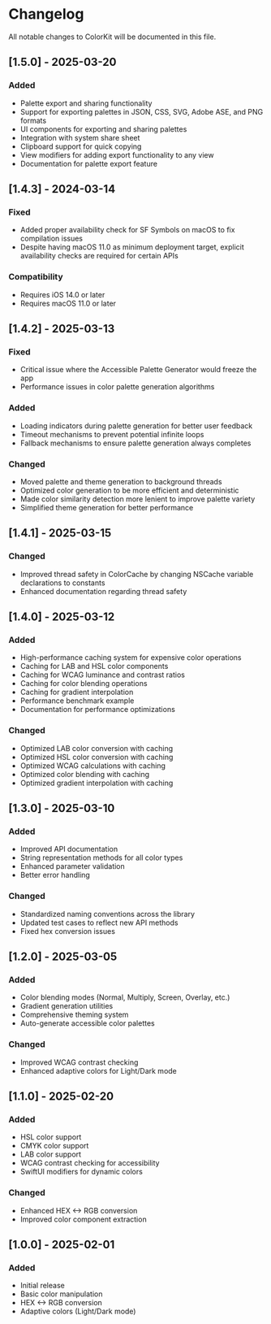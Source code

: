 # Changelog

All notable changes to ColorKit will be documented in this file.

## [1.5.0] - 2025-03-20

### Added
- Palette export and sharing functionality
- Support for exporting palettes in JSON, CSS, SVG, Adobe ASE, and PNG formats
- UI components for exporting and sharing palettes
- Integration with system share sheet
- Clipboard support for quick copying
- View modifiers for adding export functionality to any view
- Documentation for palette export feature

## [1.4.3] - 2024-03-14

### Fixed
- Added proper availability check for SF Symbols on macOS to fix compilation issues
- Despite having macOS 11.0 as minimum deployment target, explicit availability checks are required for certain APIs

### Compatibility
- Requires iOS 14.0 or later
- Requires macOS 11.0 or later

## [1.4.2] - 2025-03-13

### Fixed
- Critical issue where the Accessible Palette Generator would freeze the app
- Performance issues in color palette generation algorithms

### Added
- Loading indicators during palette generation for better user feedback
- Timeout mechanisms to prevent potential infinite loops
- Fallback mechanisms to ensure palette generation always completes

### Changed
- Moved palette and theme generation to background threads
- Optimized color generation to be more efficient and deterministic
- Made color similarity detection more lenient to improve palette variety
- Simplified theme generation for better performance

## [1.4.1] - 2025-03-15

### Changed
- Improved thread safety in ColorCache by changing NSCache variable declarations to constants
- Enhanced documentation regarding thread safety

## [1.4.0] - 2025-03-12

### Added
- High-performance caching system for expensive color operations
- Caching for LAB and HSL color components
- Caching for WCAG luminance and contrast ratios
- Caching for color blending operations
- Caching for gradient interpolation
- Performance benchmark example
- Documentation for performance optimizations

### Changed
- Optimized LAB color conversion with caching
- Optimized HSL color conversion with caching
- Optimized WCAG calculations with caching
- Optimized color blending with caching
- Optimized gradient interpolation with caching

## [1.3.0] - 2025-03-10

### Added
- Improved API documentation
- String representation methods for all color types
- Enhanced parameter validation
- Better error handling

### Changed
- Standardized naming conventions across the library
- Updated test cases to reflect new API methods
- Fixed hex conversion issues

## [1.2.0] - 2025-03-05

### Added
- Color blending modes (Normal, Multiply, Screen, Overlay, etc.)
- Gradient generation utilities
- Comprehensive theming system
- Auto-generate accessible color palettes

### Changed
- Improved WCAG contrast checking
- Enhanced adaptive colors for Light/Dark mode

## [1.1.0] - 2025-02-20

### Added
- HSL color support
- CMYK color support
- LAB color support
- WCAG contrast checking for accessibility
- SwiftUI modifiers for dynamic colors

### Changed
- Enhanced HEX <-> RGB conversion
- Improved color component extraction

## [1.0.0] - 2025-02-01

### Added
- Initial release
- Basic color manipulation
- HEX <-> RGB conversion
- Adaptive colors (Light/Dark mode) 